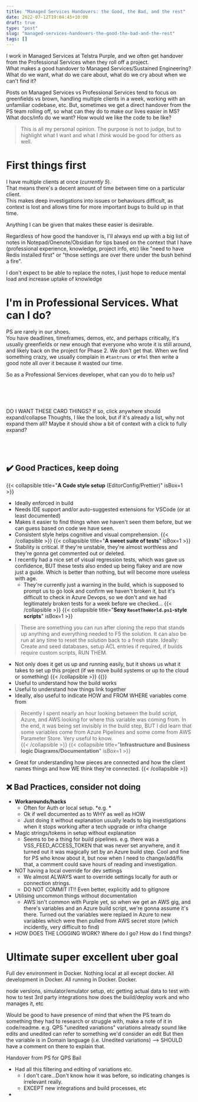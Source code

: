```yaml
---
title: "Managed Services Handovers: the Good, the Bad, and the rest"
date: 2022-07-12T19:04:45+10:00
draft: true
type: "post"
slug: "managed-services-handovers-the-good-the-bad-and-the-rest"
tags: []
---
```


I work in Managed Services at Telstra Purple, and we often get handover from the Professional Services when they roll off a project.  
What makes a good handover to Managed Services/Sustained Engineering?  What do we want, what do we care about, what do we cry about when we can't find it?

<!--more-->  

Posts on Managed Services vs Professional Services tend to focus on greenfields vs brown, handling multiple clients in a week, working with an unfamiliar codebase, etc.
But, sometimes we get a direct handover from the PS team rolling off, so what can they do to make our lives easier in MS?
What docs/info do we want? How would we like the code to be like?

> This is all my personal opinion. The purpose is not to judge, but to highlight what I want and what I *think* would be good for others as well. 

# First things first
I have multiple clients at once (*currently 5*).  
That means there's a decent amount of time between time on a particular client.  
This makes deep investigations into issues or behaviours difficult, as context is lost and allows time for more important bugs to build up in that time.  

Anything I can be given that makes these easier is desirable. 

Regardless of how good the handover is, I'll always end up with a big list of notes in Notepad/Onenote/Obsidian for tips based on the context that I have (professional experience, knowledge, project info, etc) like "need to have Redis installed first" or "those settings are over there under the bush behind a fire".

I don't expect to be able to replace the notes, I just hope to reduce mental load and increase uptake of knowledge

# I'm in Professional Services. What can I do?
PS are rarely in our shoes.  
You have deadlines, timeframes, demos, etc, and perhaps critically, it's usually greenfields or new enough that everyone who wrote it is still around, and likely back on the project for Phase 2.
We don't get that. 
When we find something crazy, we usually complain in `#tantrums` or `#fml` then write a good note all over it because it wasted our time.

So as a Professional Services developer, what can you do to help us?

<br/>
<br/>
<br/>
<br/>
DO I WANT THESE CARD THINGS? If so, click anywhere should expand/collapse
Thoughts, I like the look, but if it's already a list, why not expand them all?
Maybe it should show a bit of context with a click to fully expand?
<br/>
<br/>
<br/>
<br/>

## ✔️ Good Practices, keep doing
{{< collapsible title="**A Code style setup** (EditorConfig/Prettier)" isBox=1 >}}
- Ideally enforced in build 
- Needs IDE support and/or auto-suggested extensions for VSCode (or at least documented)
- Makes it easier to find things when we haven't seen them before, but we can guess based on code we have seen.
- Consistent style helps cognitive and visual comprehension.
{{< /collapsible >}}
{{< collapsible title="**A sweet suite of tests**" isBox=1 >}}
- Stability is critical. If they're unstable, they're almost worthless and they're gonna get commented out or deleted.  
- I recently had a nice set of visual regression tests, which was gave us confidence, BUT these tests also ended up being flakey and are now just a guide. Which is better than nothing, but will become more useless with age.  
  - They're currently just a warning in the build, which is supposed to prompt us to go look and confirm we haven't broken it, but it's difficult to check in Azure Devops, so we don't and we had legitimately broken tests for a week before we checked...
{{< /collapsible >}}
{{< collapsible title="**Sexy `ResetTheWorld.ps1`-style scripts**" isBox=1 >}}
> These are something you can run after cloning the repo that stands up anything and everything needed to F5 the solution. It can also be run at any time to reset the solution back to a fresh state. 
> Ideally: Create and seed databases, setup ACL entries if required, if builds require custom scripts, RUN THEM.
- Not only does it get us up and running easily, but it shows us what it takes to set up this project (if we move build systems or up to the cloud or something)
{{< /collapsible >}}
{{<collapsible title="**Well documented build pipeline yml** OR **Documentation around the pipeline**" isBox=1 >}}
- Useful to understand how the build works
- Useful to understand how things link together
- Ideally, also useful to indicate HOW and FROM WHERE variables come from
> Recently I spent nearly an hour looking between the build script, Azure, and AWS looking for where this variable was coming from. In the end, it was being set invisibly in the build step, BUT I did learn that some variables come from Azure Pipelines and some come from AWS Parameter Store.
> Very useful to know.  
{{< /collapsible >}}
{{< collapsible title="**Infrastructure and Business logic Diagrams/Documentation**" isBox=1 >}}
- Great for understanding how pieces are connected and how the client names things and how WE think they're connected.
{{< /collapsible >}}

## ❌ Bad Practices, consider not doing
- **Workarounds/hacks**
  - Often for Auth or local setup. *e.g. *
  - Ok if well documented as to WHY as well as HOW
  - Just doing it without explanation usually leads to big investigations when it stops working after a tech upgrade or infra change
- Magic strings/tokens in setup without explanation
  - Seems to be a thing for build pipelines. e.g. there was a VSS_FEED_ACCESS_TOKEN that was never set anywhere, and it turned out it was magically set by an Azure build step. Cool and fine for PS who know about it, but now when I need to change/add/fix that, a comment could save hours of reading and investigation.
- NOT having a local override for dev settings
  - We almost ALWAYS want to override settings locally for auth or connection strings.
  - DO NOT COMMIT IT!! Even better, explicitly add to gitignore
- Utilising uncommon things without documentation
  - AWS isn't common with Purple yet, so when we get an AWS gig, and there's variables and an Azure build script, we're gonna assume it's there. Turned out the variables were replaed in Azure to new variables which were then pulled from AWS secret store (which incidently, very difficult to find)
- HOW DOES THE LOGGING WORK? Where do I go? How do I find things?


# Ultimate super excellent uber goal
Full dev environment in Docker. Nothing local at all except docker. All development in Docker. All running in Docker.
Docker.


node versions, simulator/emulator setup, etc
getting actual data to test with
how to test 3rd party integrations
how does the build/deploy work and who manages it, etc

Would be good to have presence of mind that when the PS team do something they had to research or struggle with, make a note of it in code/readme.
e.g. QPS "unedited variations"
variations already sound like edits
and unedited can refer to something we'd consider an edit
But then  the variable is in Domain language (i.e. Unedited variations) --> SHOULD have a comment on there to explain that.

Handover from PS for QPS Bail
- Had all this filtering and editing of variations etc.
  - I don't care...Don't know how it was before, so indicating changes is irrelevant really.
  - EXCEPT new integrations and build processes, etc
- 


